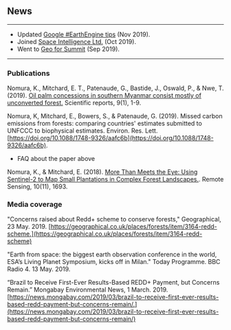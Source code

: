 ## News
---
- Updated [Google #EarthEngine tips](https://twitter.com/Keiko_geo/timelines/1155082696009420801) (Nov 2019).
- Joined [Space Intelligence Ltd.](https://www.space-intelligence.com/2019/10/09/dr-keiko-nomura-joins-space-intelligence-as-senior-analyst/) (Oct 2019).
- Went to [Geo for Summit](https://www.youtube.com/watch?v=M8u2ZeXLFyM&feature=youtu.be) (Sep 2019).
---

### Publications

Nomura, K., Mitchard, E. T., Patenaude, G., Bastide, J., Oswald, P., & Nwe, T. (2019). [Oil palm concessions in southern Myanmar consist mostly of unconverted forest.](https://www.nature.com/articles/s41598-019-48443-3) Scientific reports, 9(1), 1-9.

Nomura, K, Mitchard, E., Bowers, S., & Patenaude, G. (2019). Missed carbon emissions from forests: comparing countries' estimates submitted to UNFCCC to biophysical estimates. Environ. Res. Lett. [https://doi.org/10.1088/1748-9326/aafc6b](https://doi.org/10.1088/1748-9326/aafc6b).

 - FAQ about the paper above

Nomura, K., & Mitchard, E. (2018). [More Than Meets the Eye: Using Sentinel-2 to Map Small Plantations in Complex Forest Landscapes.](https://www.mdpi.com/2072-4292/10/11/1693). Remote Sensing, 10(11), 1693.

### Media coverage

"Concerns raised about Redd+ scheme to conserve forests," Geographical, 23 May. 2019. [https://geographical.co.uk/places/forests/item/3164-redd-scheme.](https://geographical.co.uk/places/forests/item/3164-redd-scheme)

"Earth from space: the biggest earth observation conference in the world, ESA’s Living Planet Symposium, kicks off in Milan." Today Programme. BBC Radio 4. 13 May. 2019.

“Brazil to Receive First-Ever Results-Based REDD+ Payment, but Concerns Remain.” Mongabay Environmental News, 1 March. 2019. [https://news.mongabay.com/2019/03/brazil-to-receive-first-ever-results-based-redd-payment-but-concerns-remain/.](https://news.mongabay.com/2019/03/brazil-to-receive-first-ever-results-based-redd-payment-but-concerns-remain/)
